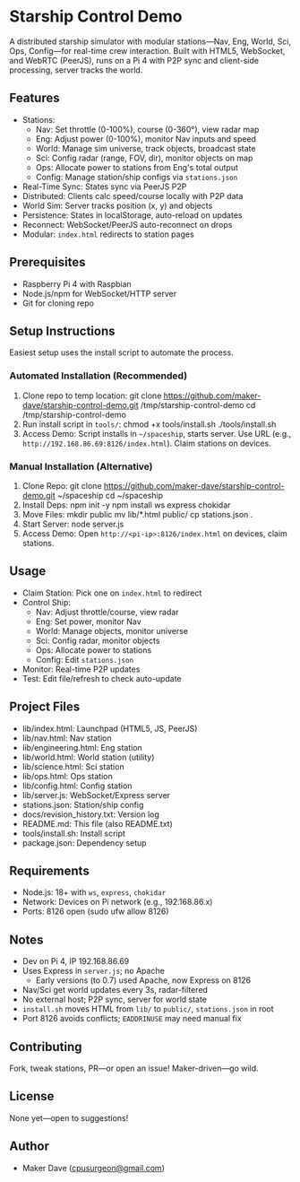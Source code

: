 # Starship Control Demo

A distributed starship simulator with modular stations—Nav, Eng,
World, Sci, Ops, Config—for real-time crew interaction. Built
with HTML5, WebSocket, and WebRTC (PeerJS), runs on a Pi 4 with
P2P sync and client-side processing, server tracks the world.

## Features
- Stations:
  - Nav: Set throttle (0-100%), course (0-360°), view radar map
  - Eng: Adjust power (0-100%), monitor Nav inputs and speed
  - World: Manage sim universe, track objects, broadcast state
  - Sci: Config radar (range, FOV, dir), monitor objects on map
  - Ops: Allocate power to stations from Eng's total output
  - Config: Manage station/ship configs via `stations.json`
- Real-Time Sync: States sync via PeerJS P2P
- Distributed: Clients calc speed/course locally with P2P data
- World Sim: Server tracks position (x, y) and objects
- Persistence: States in localStorage, auto-reload on updates
- Reconnect: WebSocket/PeerJS auto-reconnect on drops
- Modular: `index.html` redirects to station pages

## Prerequisites
- Raspberry Pi 4 with Raspbian
- Node.js/npm for WebSocket/HTTP server
- Git for cloning repo

## Setup Instructions
Easiest setup uses the install script to automate the process.

### Automated Installation (Recommended)
1. Clone repo to temp location:
   git clone https://github.com/maker-dave/starship-control-demo.git /tmp/starship-control-demo
   cd /tmp/starship-control-demo
2. Run install script in `tools/`:
   chmod +x tools/install.sh
   ./tools/install.sh
3. Access Demo:
   Script installs in `~/spaceship`, starts server. Use URL (e.g.,
   `http://192.168.86.69:8126/index.html`). Claim stations on devices.

### Manual Installation (Alternative)
1. Clone Repo:
   git clone https://github.com/maker-dave/starship-control-demo.git ~/spaceship
   cd ~/spaceship
2. Install Deps:
   npm init -y
   npm install ws express chokidar
3. Move Files:
   mkdir public
   mv lib/*.html public/
   cp stations.json .
4. Start Server:
   node server.js
5. Access Demo:
   Open `http://<pi-ip>:8126/index.html` on devices, claim stations.

## Usage
- Claim Station: Pick one on `index.html` to redirect
- Control Ship:
  - Nav: Adjust throttle/course, view radar
  - Eng: Set power, monitor Nav
  - World: Manage objects, monitor universe
  - Sci: Config radar, monitor objects
  - Ops: Allocate power to stations
  - Config: Edit `stations.json`
- Monitor: Real-time P2P updates
- Test: Edit file/refresh to check auto-update

## Project Files
- lib/index.html: Launchpad (HTML5, JS, PeerJS)
- lib/nav.html: Nav station
- lib/engineering.html: Eng station
- lib/world.html: World station (utility)
- lib/science.html: Sci station
- lib/ops.html: Ops station
- lib/config.html: Config station
- lib/server.js: WebSocket/Express server
- stations.json: Station/ship config
- docs/revision_history.txt: Version log
- README.md: This file (also README.txt)
- tools/install.sh: Install script
- package.json: Dependency setup

## Requirements
- Node.js: 18+ with `ws`, `express`, `chokidar`
- Network: Devices on Pi network (e.g., 192.168.86.x)
- Ports: 8126 open (sudo ufw allow 8126)

## Notes
- Dev on Pi 4, IP 192.168.86.69
- Uses Express in `server.js`; no Apache
  - Early versions (to 0.7) used Apache, now Express on 8126
- Nav/Sci get world updates every 3s, radar-filtered
- No external host; P2P sync, server for world state
- `install.sh` moves HTML from `lib/` to `public/`, `stations.json` in root
- Port 8126 avoids conflicts; `EADDRINUSE` may need manual fix

## Contributing
Fork, tweak stations, PR—or open an issue! Maker-driven—go wild.

## License
None yet—open to suggestions!

## Author
- Maker Dave (cpusurgeon@gmail.com)
